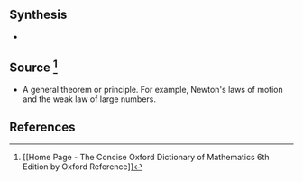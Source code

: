 ## Synthesis
- 
## Source [^1]
- A general theorem or principle. For example, Newton's laws of motion and the weak law of large numbers.
## References

[^1]: [[Home Page - The Concise Oxford Dictionary of Mathematics 6th Edition by Oxford Reference]]